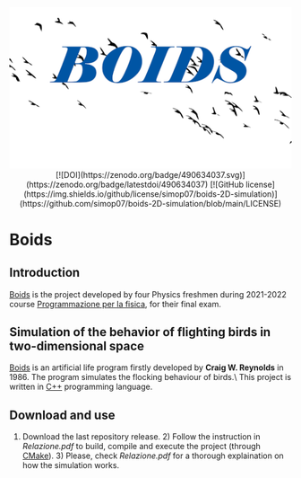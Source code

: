 <p align="center"> <img src="./images/boids.png"> [![DOI](https://zenodo.org/badge/490634037.svg)](https://zenodo.org/badge/latestdoi/490634037) [![GitHub 
license](https://img.shields.io/github/license/simop07/boids-2D-simulation)](https://github.com/simop07/boids-2D-simulation/blob/main/LICENSE) </p>

# Boids

## Introduction

[Boids](#boids) is the project developed by four Physics freshmen during 2021-2022 course [Programmazione per la fisica](https://github.com/giacomini/pf2021/), 
for their final exam.

## Simulation of the behavior of flighting birds in two-dimensional space

[Boids](https://en.wikipedia.org/wiki/Boids) is an artificial life program firstly developed by **Craig W. Reynolds** in 1986. The program simulates the 
flocking behaviour of birds.\ This project is written in [C++](https://isocpp.org/) programming language.

## Download and use

1) Download the last repository release. 2) Follow the instruction in _Relazione.pdf_ to build, compile and execute the project (through 
[CMake](https://cmake.org/)). 3) Please, check _Relazione.pdf_ for a thorough explaination on how the simulation works.
